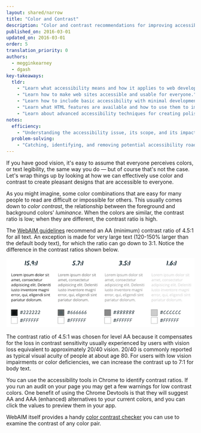 ```yaml
---
layout: shared/narrow
title: "Color and Contrast"
description: "Color and contrast recommendations for improving accessibility"
published_on: 2016-03-01
updated_on: 2016-03-01
order: 5
translation_priority: 0
authors:
  - megginkearney
  - dgash
key-takeaways:
  tldr: 
    - "Learn what accessibility means and how it applies to web development."
    - "Learn how to make web sites accessible and usable for everyone."
    - "Learn how to include basic accessibility with minimal development impace."
    - "Learn what HTML features are available and how to use them to improve accessibility."
    - "Learn about advanced accessibility techniques for creating polished accessibility experiences."
notes:
  efficiency:
    - "Understanding the accessibility issue, its scope, and its impact can make you a better web developer."
  problem-solving:
    - "Catching, identifying, and removing potential accessibility roadblocks before they happen can improve your development process and reduce maintenance requirements."
---
```


If you have good vision, it's easy to assume that everyone perceives colors, or text legibility, the same way you do &mdash; but of course that's not the case. Let's wrap things up by looking at how we can effectively use color and contrast to create pleasant designs that are accessible to everyone.

As you might imagine, some color combinations that are easy for many people to read are difficult or impossible for others. This usually comes down to *color contrast*, the relationship between the foreground and background colors' *luminance*. When the colors are similar, the contrast ratio is low; when they are different, the contrast ratio is high.

The <a href="http://webaim.org/standards/wcag/" target="_blank">WebAIM guidelines</a> recommend an AA (minimum) contrast ratio of 4.5:1 for all text. An exception is made for very large text (120-150% larger than the default body text), for which the ratio can go down to 3:1. Notice the difference in the contrast ratios shown below.

![contrast-ratios](imgs/contrast-ratios.png)

The contrast ratio of 4.5:1 was chosen for level AA because it compensates for the loss in contrast sensitivity usually experienced by users with vision loss equivalent to approximately 20/40 vision. 20/40 is commonly reported as typical visual acuity of people at about age 80. For users with low vision impairments or color deficiencies, we can increase the contrast up to 7:1 for body text.

You can use the accessibility tools in Chrome to identify contrast ratios. If you run an audit on your page you may get a few warnings for low contrast colors. One benefit of using the Chrome Devtools is that they will suggest AA and AAA (enhanced) alternatives to your current colors, and you can click the values to preview them in your app.

WebAIM itself provides a handy <a href="http://webaim.org/resources/contrastchecker/" target="_blank">color contrast checker</a> you can use to examine the contrast of any color pair.
